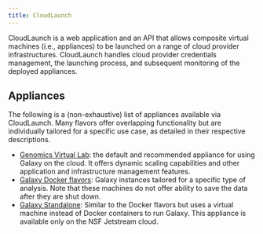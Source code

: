 ```yaml
---
title: CloudLaunch
---
```


CloudLaunch is a web application and an API that allows composite virtual
machines (i.e., appliances) to be launched on a range of cloud provider
infrastructures. CloudLaunch handles cloud provider credentials management,
the launching process, and subsequent monitoring of the deployed appliances.

## Appliances
The following is a (non-exhaustive) list of appliances available via
CloudLaunch. Many flavors offer overlapping functionality but are individually
tailored for a specific use case, as detailed in their respective descriptions.
 * [Genomics Virtual Lab](https://www.gvl.org.au/): the default and recommended
   appliance for using Galaxy on the cloud. It offers dynamic scaling
   capabilities and other application and infrastructure management features.
 * [Galaxy Docker flavors](/src/cloud/docker-flavors/index.md): Galaxy
   instances tailored for a specific type of analysis. Note that these machines
   do not offer ability to save the data after they are shut down.
 * [Galaxy Standalone](/src/cloud/jetstream/allocation/#using-api-credentials-for-cloudlaunch):
   Similar to the Docker flavors but uses a virtual machine instead of Docker
   containers to run Galaxy. This appliance is available only on the NSF
   Jetstream cloud.
